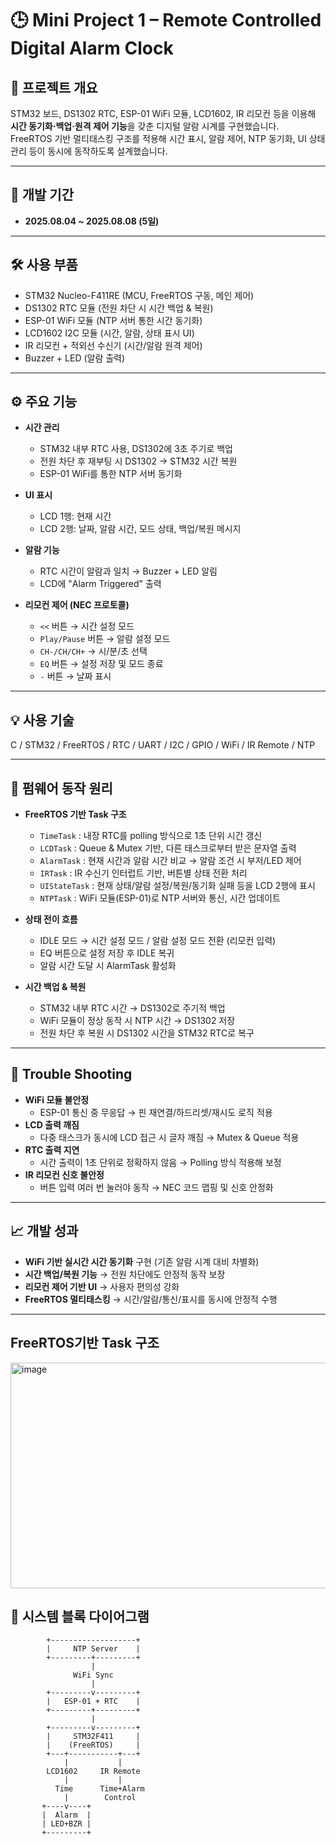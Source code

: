 # 🕒 Mini Project 1 – Remote Controlled Digital Alarm Clock

## 📌 프로젝트 개요
STM32 보드, DS1302 RTC, ESP-01 WiFi 모듈, LCD1602, IR 리모컨 등을 이용해 **시간 동기화·백업·원격 제어 기능**을 갖춘 디지털 알람 시계를 구현했습니다.  
FreeRTOS 기반 멀티태스킹 구조를 적용해 시간 표시, 알람 제어, NTP 동기화, UI 상태 관리 등이 동시에 동작하도록 설계했습니다.  

---

## 🔧 개발 기간
- **2025.08.04 ~ 2025.08.08 (5일)**

---

## 🛠 사용 부품
- STM32 Nucleo-F411RE (MCU, FreeRTOS 구동, 메인 제어)  
- DS1302 RTC 모듈 (전원 차단 시 시간 백업 & 복원)  
- ESP-01 WiFi 모듈 (NTP 서버 통한 시간 동기화)  
- LCD1602 I2C 모듈 (시간, 알람, 상태 표시 UI)  
- IR 리모컨 + 적외선 수신기 (시간/알람 원격 제어)  
- Buzzer + LED (알람 출력)  

---

## ⚙️ 주요 기능
- **시간 관리**
  - STM32 내부 RTC 사용, DS1302에 3초 주기로 백업  
  - 전원 차단 후 재부팅 시 DS1302 → STM32 시간 복원  
  - ESP-01 WiFi를 통한 NTP 서버 동기화  

- **UI 표시**
  - LCD 1행: 현재 시간  
  - LCD 2행: 날짜, 알람 시간, 모드 상태, 백업/복원 메시지  

- **알람 기능**
  - RTC 시간이 알람과 일치 → Buzzer + LED 알림  
  - LCD에 "Alarm Triggered" 출력  

- **리모컨 제어 (NEC 프로토콜)**
  - `<<` 버튼 → 시간 설정 모드  
  - `Play/Pause` 버튼 → 알람 설정 모드  
  - `CH-/CH/CH+` → 시/분/초 선택  
  - `EQ` 버튼 → 설정 저장 및 모드 종료  
  - `-` 버튼 → 날짜 표시  

---

## 💡 사용 기술
C / STM32 / FreeRTOS / RTC / UART / I2C / GPIO / WiFi / IR Remote / NTP  

---

## 🔄 펌웨어 동작 원리
- **FreeRTOS 기반 Task 구조**
  - `TimeTask` : 내장 RTC를 polling 방식으로 1초 단위 시간 갱신  
  - `LCDTask` : Queue & Mutex 기반, 다른 태스크로부터 받은 문자열 출력  
  - `AlarmTask` : 현재 시간과 알람 시간 비교 → 알람 조건 시 부저/LED 제어  
  - `IRTask` : IR 수신기 인터럽트 기반, 버튼별 상태 전환 처리  
  - `UIStateTask` : 현재 상태/알람 설정/복원/동기화 실패 등을 LCD 2행에 표시  
  - `NTPTask` : WiFi 모듈(ESP-01)로 NTP 서버와 통신, 시간 업데이트  

- **상태 전이 흐름**
  - IDLE 모드 → 시간 설정 모드 / 알람 설정 모드 전환 (리모컨 입력)  
  - EQ 버튼으로 설정 저장 후 IDLE 복귀  
  - 알람 시간 도달 시 AlarmTask 활성화  

- **시간 백업 & 복원**
  - STM32 내부 RTC 시간 → DS1302로 주기적 백업  
  - WiFi 모듈이 정상 동작 시 NTP 시간 → DS1302 저장  
  - 전원 차단 후 복원 시 DS1302 시간을 STM32 RTC로 복구  

---

## 🐞 Trouble Shooting
- **WiFi 모듈 불안정**  
  - ESP-01 통신 중 무응답 → 핀 재연결/하드리셋/재시도 로직 적용  
- **LCD 출력 깨짐**  
  - 다중 태스크가 동시에 LCD 접근 시 글자 깨짐 → Mutex & Queue 적용  
- **RTC 출력 지연**  
  - 시간 출력이 1초 단위로 정확하지 않음 → Polling 방식 적용해 보정  
- **IR 리모컨 신호 불안정**  
  - 버튼 입력 여러 번 눌러야 동작 → NEC 코드 맵핑 및 신호 안정화  

---

## 📈 개발 성과
- **WiFi 기반 실시간 시간 동기화** 구현 (기존 알람 시계 대비 차별화)  
- **시간 백업/복원 기능** → 전원 차단에도 안정적 동작 보장  
- **리모컨 제어 기반 UI** → 사용자 편의성 강화  
- **FreeRTOS 멀티태스킹** → 시간/알람/통신/표시를 동시에 안정적 수행  

---

## FreeRTOS기반 Task 구조
<img width="641" height="361" alt="image" src="https://github.com/user-attachments/assets/53322dc1-e79d-4ff4-bcd4-f284debe420e" />


## 📸 시스템 블록 다이어그램
```plaintext
        +-------------------+
        |     NTP Server    |
        +---------+---------+
                  |
              WiFi Sync
                  |
        +---------v---------+
        |   ESP-01 + RTC    |
        +---------+---------+
                  |
        +---------v---------+
        |     STM32F411     |
        |    (FreeRTOS)     |
        +---+-----------+---+
            |           |
        LCD1602     IR Remote
            |           |
          Time      Time+Alarm
            |        Control
       +----v----+
       |  Alarm  |
       | LED+BZR |
       +---------+
